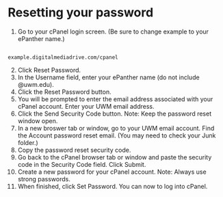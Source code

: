 # Resetting your password

1. Go to your cPanel login screen. (Be sure to change example to your ePanther name.)

<pre><code>
example.digitalmediadrive.com/cpanel
</code></pre>
2. Click Reset Password.
3. In the Username field, enter your ePanther name (do not include @uwm.edu).
4. Click the Reset Password button.
5. You will be prompted to enter the email address associated with your cPanel account. Enter your UWM email address.
6. Click the Send Security Code button. Note: Keep the password reset window open. 
7. In a new broswer tab or window, go to your UWM email account. Find the Account password reset email. (You may need to check your Junk folder.)
8. Copy the password reset security code. 
9. Go back to the cPanel browser tab or window and paste the security code in the Security Code field. Click Submit.
10. Create a new password for your cPanel account. Note: Always use strong passwords. 
11. When finished, click Set Password. You can now to log into cPanel.